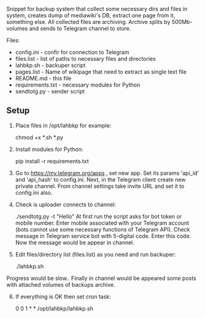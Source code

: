 Snippet for backup system that collect some necessary dirs and files in system, creates dump of mediawiki's DB, extract one page from it, something else. All collected files are archiving. Archive splits by 500Mb-volumes and sends to Telegram channel to store.

Files:
* config.ini - confir for connection to Telegram
* files.list - list of paths to necessary files and directories
* lahbkp.sh - backuper script
* pages.list - Name of wikipage that need to extract as single text file
* README.md - this file
* requirements.txt - necessary modules for Python
* sendtotg.py - sender script

## Setup
1. Place files in /opt/lahbkp for example:

   chmod +x *.sh *.py

2. Install modules for Python:

   pip install -r requirements.txt

3. Go to https://my.telegram.org/apps , set new app. Set its params 'api_id' and 'api_hash' to config.ini. Next, in the Telegram client create new private channel. From channel settings take invite URL and set it to config.ini also.

4. Check is uploader connects to channel:

   ./sendtotg.py -t "Hello"
At first run the script asks for bot token or mobile number. Enter mobile associated with your Telegram account (bots cannot use some necessary functions of Telegram API). Check message in Telegram service bot with 5-digital code. Enter this code. Now the message would be appear in channel.

5. Edit files/directory list (files.list) as you need and run backuper:

   ./lahbkp.sh

Progress would be slow.. Finally in channel would be appeared some posts with attached volumes of backups archive.

6. If everything is OK then set cron task:

   0 0 1 * * /opt/lahbkp/lahbkp.sh
